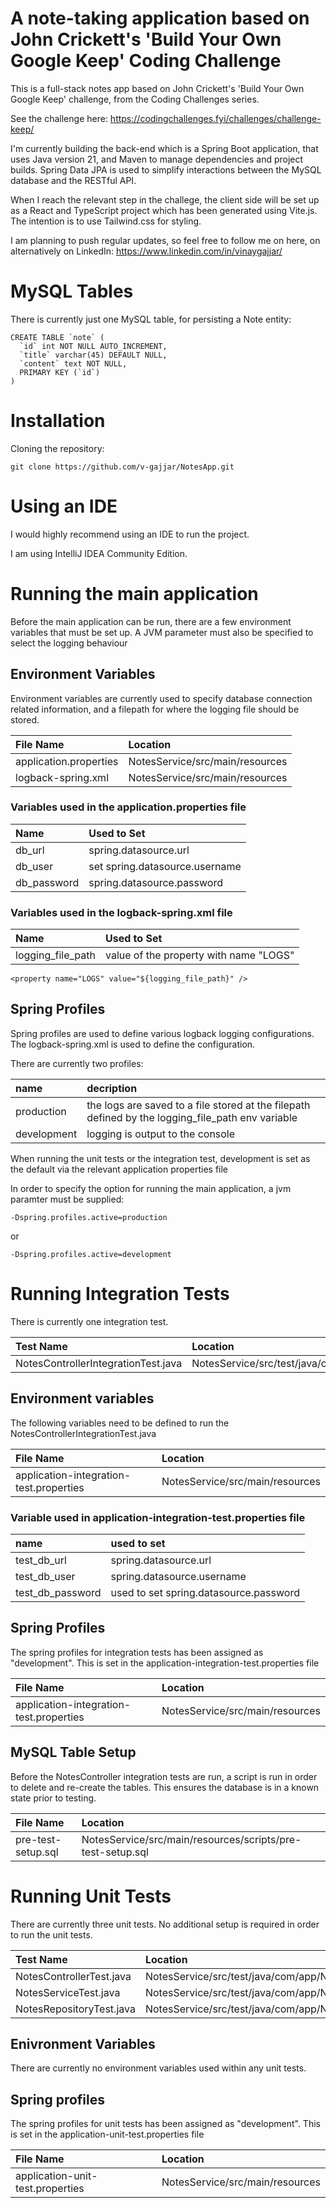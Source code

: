 # A note-taking application based on John Crickett's 'Build Your Own Google Keep' Coding Challenge

This is a full-stack notes app based on John Crickett's 'Build Your Own Google Keep' challenge, from the Coding Challenges series.

See the challenge here: https://codingchallenges.fyi/challenges/challenge-keep/

I'm currently building the back-end which is a Spring Boot application, that uses Java version 21, and Maven to manage dependencies and project builds. Spring Data JPA is used to simplify interactions between the MySQL database and the RESTful API.

When I reach the relevant step in the challege, the client side will be set up as a React and TypeScript project which has been generated using Vite.js. The intention is to use Tailwind.css for styling. 

I am planning to push regular updates, so feel free to follow me on here, on alternatively on LinkedIn: https://www.linkedin.com/in/vinaygajjar/

# MySQL Tables
There is currently just one MySQL table, for persisting a Note entity:

```
CREATE TABLE `note` (
  `id` int NOT NULL AUTO_INCREMENT,
  `title` varchar(45) DEFAULT NULL,
  `content` text NOT NULL,
  PRIMARY KEY (`id`)
)
```

# Installation

Cloning the repository: 
```
git clone https://github.com/v-gajjar/NotesApp.git
```

# Using an IDE
I would highly recommend using an IDE to run the project. 

I am using IntelliJ IDEA Community Edition.

# Running the main application
Before the main application can be run, there are a few environment variables that must be set up. 
A JVM parameter must also be specified to select the logging behaviour

## Environment Variables
Environment variables are currently used to specify database connection related information, and a filepath for where the logging file should be stored. 


| File Name | Location |
| :--- | :--- |
| application.properties | NotesService/src/main/resources |
| logback-spring.xml | NotesService/src/main/resources |


### Variables used in the application.properties file 

| Name | Used to Set |
| :--- | :--- |
| db_url | spring.datasource.url |
| db_user | set spring.datasource.username|
| db_password | spring.datasource.password |

### Variables used in the logback-spring.xml file 

| Name | Used to Set |
| :--- | :--- |
| logging_file_path | value of the property with name "LOGS" |

```
<property name="LOGS" value="${logging_file_path}" />
```

## Spring Profiles
Spring profiles are used to define various logback logging configurations. The logback-spring.xml is used to define the configuration. 

There are currently two profiles:

| name | decription |
| :--- | :--- |
| production | the logs are saved to a file stored at the filepath defined by the logging_file_path env variable |
| development | logging is output to the console |

When running the unit tests or the integration test, development is set as the default via the relevant application properties file

In order to specify the option for running the main application, a jvm paramter must be supplied:
```
-Dspring.profiles.active=production
```
or 
```
-Dspring.profiles.active=development
```

# Running Integration Tests
There is currently one integration test.

| Test Name | Location |
| :--- | :--- |
| NotesControllerIntegrationTest.java | NotesService/src/test/java/com/app/NotesService/controller/ |

## Environment variables
The following variables need to be defined to run the NotesControllerIntegrationTest.java

| File Name | Location |
| :--- | :--- |
| application-integration-test.properties | NotesService/src/main/resources |


### Variable used in application-integration-test.properties file

| name | used to set |
| :--- | :--- |
| test_db_url | spring.datasource.url |
| test_db_user | spring.datasource.username |
| test_db_password | used to set spring.datasource.password |

## Spring Profiles
The spring profiles for integration tests has been assigned as "development". This is set in the application-integration-test.properties file

| File Name | Location |
| :--- | :--- |
| application-integration-test.properties | NotesService/src/main/resources |

## MySQL Table Setup
Before the NotesController integration tests are run, a script is run in order to delete and re-create the tables. This ensures the database is in a known state prior to testing.

| File Name | Location |
| :--- | :--- |
| pre-test-setup.sql | NotesService/src/main/resources/scripts/pre-test-setup.sql |

# Running Unit Tests
There are currently three unit tests. No additional setup is required in order to run the unit tests. 

| Test Name | Location |
| :--- | :--- |
| NotesControllerTest.java | NotesService/src/test/java/com/app/NotesService/controller/ |
| NotesServiceTest.java | NotesService/src/test/java/com/app/NotesService/service/ |
| NotesRepositoryTest.java | NotesService/src/test/java/com/app/NotesService/repository/ |

## Enivronment Variables
There are currently no environment variables used within any unit tests.

## Spring profiles
The spring profiles for unit tests has been assigned as "development". This is set in the application-unit-test.properties file

| File Name | Location |
| :--- | :--- |
| application-unit-test.properties | NotesService/src/main/resources |














